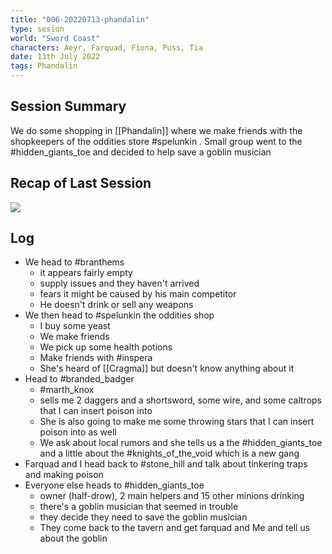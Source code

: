 ```yaml
---
title: "006-20220713-phandalin"
type: sesion
world: "Sword Coast"
characters: Aeyr, Farquad, Fiona, Puss, Tia
date: 13th July 2022
tags: Phandalin
---
```


## Session Summary
We do some shopping in [[Phandalin]] where we make friends with the shopkeepers of the oddities store #spelunkin .  Small group went to the #hidden_giants_toe  and decided to help save a goblin musician

## Recap of Last Session

![](005-20220706-Golbin_Cave_Fight##^summary)

## Log
* We head to #branthems
	* it appears fairly empty
	* supply issues and they haven't arrived
	* fears it might be caused by his main competitor
	* He doesn't drink or sell any weapons
* We then head to #spelunkin the oddities shop
	* I buy some yeast
	* We make friends 
	* We pick up some health potions
	* Make friends with #inspera 
	* She's heard of [[Cragma]] but doesn't know anything about it
* Head to #branded_badger 
	* #marth_knox
	* sells me 2 daggers and a shortsword, some wire, and some caltrops that I can insert poison into
	* She is also going to make me some throwing stars that I can insert poison into as well
	* We ask about local rumors and she tells us a the #hidden_giants_toe and a little about the #knights_of_the_void which is a new gang
* Farquad and I head back to #stone_hill  and talk about tinkering traps and making poison
* Everyone else heads to #hidden_giants_toe 
	* owner (half-drow), 2 main helpers and 15 other minions drinking
	* there's a goblin musician that seemed in trouble
	* they decide they need to save the goblin musician
	* They come back to the tavern and get farquad and Me and tell us about the goblin